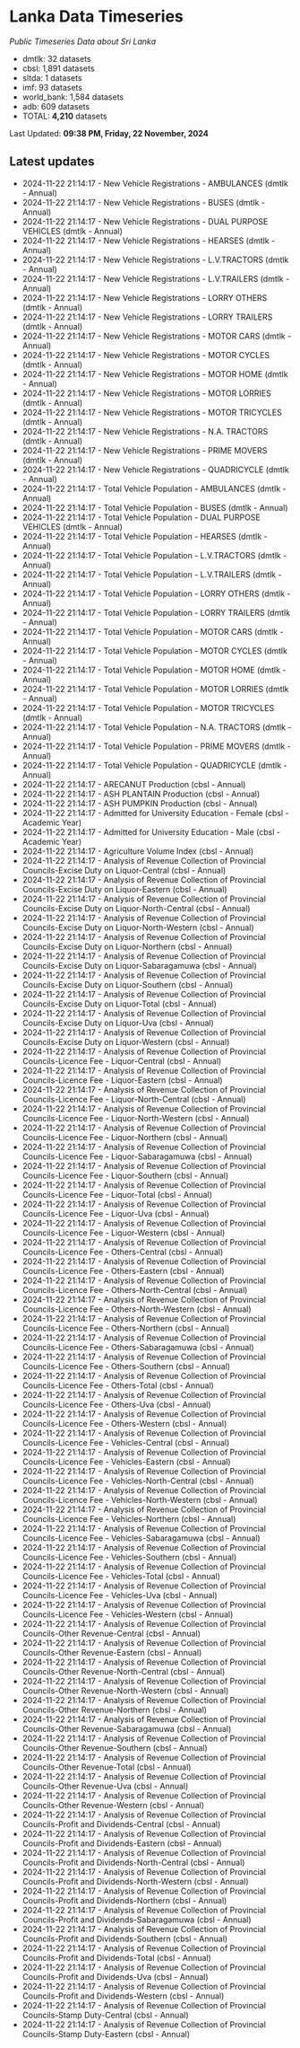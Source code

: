 # Lanka Data Timeseries
*Public Timeseries Data about Sri Lanka*

* dmtlk: 32 datasets
* cbsl: 1,891 datasets
* sltda: 1 datasets
* imf: 93 datasets
* world_bank: 1,584 datasets
* adb: 609 datasets
* TOTAL: **4,210** datasets

Last Updated: **09:38 PM, Friday, 22 November, 2024**

## Latest updates

* 2024-11-22 21:14:17 - New Vehicle Registrations - AMBULANCES (dmtlk - Annual)
* 2024-11-22 21:14:17 - New Vehicle Registrations - BUSES (dmtlk - Annual)
* 2024-11-22 21:14:17 - New Vehicle Registrations - DUAL PURPOSE VEHICLES (dmtlk - Annual)
* 2024-11-22 21:14:17 - New Vehicle Registrations - HEARSES (dmtlk - Annual)
* 2024-11-22 21:14:17 - New Vehicle Registrations - L.V.TRACTORS (dmtlk - Annual)
* 2024-11-22 21:14:17 - New Vehicle Registrations - L.V.TRAILERS (dmtlk - Annual)
* 2024-11-22 21:14:17 - New Vehicle Registrations - LORRY OTHERS (dmtlk - Annual)
* 2024-11-22 21:14:17 - New Vehicle Registrations - LORRY TRAILERS (dmtlk - Annual)
* 2024-11-22 21:14:17 - New Vehicle Registrations - MOTOR CARS (dmtlk - Annual)
* 2024-11-22 21:14:17 - New Vehicle Registrations - MOTOR CYCLES (dmtlk - Annual)
* 2024-11-22 21:14:17 - New Vehicle Registrations - MOTOR HOME (dmtlk - Annual)
* 2024-11-22 21:14:17 - New Vehicle Registrations - MOTOR LORRIES (dmtlk - Annual)
* 2024-11-22 21:14:17 - New Vehicle Registrations - MOTOR TRICYCLES (dmtlk - Annual)
* 2024-11-22 21:14:17 - New Vehicle Registrations - N.A. TRACTORS (dmtlk - Annual)
* 2024-11-22 21:14:17 - New Vehicle Registrations - PRIME MOVERS (dmtlk - Annual)
* 2024-11-22 21:14:17 - New Vehicle Registrations - QUADRICYCLE (dmtlk - Annual)
* 2024-11-22 21:14:17 - Total Vehicle Population - AMBULANCES (dmtlk - Annual)
* 2024-11-22 21:14:17 - Total Vehicle Population - BUSES (dmtlk - Annual)
* 2024-11-22 21:14:17 - Total Vehicle Population - DUAL PURPOSE VEHICLES (dmtlk - Annual)
* 2024-11-22 21:14:17 - Total Vehicle Population - HEARSES (dmtlk - Annual)
* 2024-11-22 21:14:17 - Total Vehicle Population - L.V.TRACTORS (dmtlk - Annual)
* 2024-11-22 21:14:17 - Total Vehicle Population - L.V.TRAILERS (dmtlk - Annual)
* 2024-11-22 21:14:17 - Total Vehicle Population - LORRY OTHERS (dmtlk - Annual)
* 2024-11-22 21:14:17 - Total Vehicle Population - LORRY TRAILERS (dmtlk - Annual)
* 2024-11-22 21:14:17 - Total Vehicle Population - MOTOR CARS (dmtlk - Annual)
* 2024-11-22 21:14:17 - Total Vehicle Population - MOTOR CYCLES (dmtlk - Annual)
* 2024-11-22 21:14:17 - Total Vehicle Population - MOTOR HOME (dmtlk - Annual)
* 2024-11-22 21:14:17 - Total Vehicle Population - MOTOR LORRIES (dmtlk - Annual)
* 2024-11-22 21:14:17 - Total Vehicle Population - MOTOR TRICYCLES (dmtlk - Annual)
* 2024-11-22 21:14:17 - Total Vehicle Population - N.A. TRACTORS (dmtlk - Annual)
* 2024-11-22 21:14:17 - Total Vehicle Population - PRIME MOVERS (dmtlk - Annual)
* 2024-11-22 21:14:17 - Total Vehicle Population - QUADRICYCLE (dmtlk - Annual)
* 2024-11-22 21:14:17 - ARECANUT Production (cbsl - Annual)
* 2024-11-22 21:14:17 - ASH PLANTAIN Production (cbsl - Annual)
* 2024-11-22 21:14:17 - ASH PUMPKIN Production (cbsl - Annual)
* 2024-11-22 21:14:17 - Admitted for University Education - Female (cbsl - Academic Year)
* 2024-11-22 21:14:17 - Admitted for University Education - Male (cbsl - Academic Year)
* 2024-11-22 21:14:17 - Agriculture Volume Index (cbsl - Annual)
* 2024-11-22 21:14:17 - Analysis of Revenue Collection of Provincial Councils-Excise Duty on Liquor-Central (cbsl - Annual)
* 2024-11-22 21:14:17 - Analysis of Revenue Collection of Provincial Councils-Excise Duty on Liquor-Eastern (cbsl - Annual)
* 2024-11-22 21:14:17 - Analysis of Revenue Collection of Provincial Councils-Excise Duty on Liquor-North-Central (cbsl - Annual)
* 2024-11-22 21:14:17 - Analysis of Revenue Collection of Provincial Councils-Excise Duty on Liquor-North-Western (cbsl - Annual)
* 2024-11-22 21:14:17 - Analysis of Revenue Collection of Provincial Councils-Excise Duty on Liquor-Northern (cbsl - Annual)
* 2024-11-22 21:14:17 - Analysis of Revenue Collection of Provincial Councils-Excise Duty on Liquor-Sabaragamuwa (cbsl - Annual)
* 2024-11-22 21:14:17 - Analysis of Revenue Collection of Provincial Councils-Excise Duty on Liquor-Southern (cbsl - Annual)
* 2024-11-22 21:14:17 - Analysis of Revenue Collection of Provincial Councils-Excise Duty on Liquor-Total (cbsl - Annual)
* 2024-11-22 21:14:17 - Analysis of Revenue Collection of Provincial Councils-Excise Duty on Liquor-Uva (cbsl - Annual)
* 2024-11-22 21:14:17 - Analysis of Revenue Collection of Provincial Councils-Excise Duty on Liquor-Western (cbsl - Annual)
* 2024-11-22 21:14:17 - Analysis of Revenue Collection of Provincial Councils-Licence Fee - Liquor-Central (cbsl - Annual)
* 2024-11-22 21:14:17 - Analysis of Revenue Collection of Provincial Councils-Licence Fee - Liquor-Eastern (cbsl - Annual)
* 2024-11-22 21:14:17 - Analysis of Revenue Collection of Provincial Councils-Licence Fee - Liquor-North-Central (cbsl - Annual)
* 2024-11-22 21:14:17 - Analysis of Revenue Collection of Provincial Councils-Licence Fee - Liquor-North-Western (cbsl - Annual)
* 2024-11-22 21:14:17 - Analysis of Revenue Collection of Provincial Councils-Licence Fee - Liquor-Northern (cbsl - Annual)
* 2024-11-22 21:14:17 - Analysis of Revenue Collection of Provincial Councils-Licence Fee - Liquor-Sabaragamuwa (cbsl - Annual)
* 2024-11-22 21:14:17 - Analysis of Revenue Collection of Provincial Councils-Licence Fee - Liquor-Southern (cbsl - Annual)
* 2024-11-22 21:14:17 - Analysis of Revenue Collection of Provincial Councils-Licence Fee - Liquor-Total (cbsl - Annual)
* 2024-11-22 21:14:17 - Analysis of Revenue Collection of Provincial Councils-Licence Fee - Liquor-Uva (cbsl - Annual)
* 2024-11-22 21:14:17 - Analysis of Revenue Collection of Provincial Councils-Licence Fee - Liquor-Western (cbsl - Annual)
* 2024-11-22 21:14:17 - Analysis of Revenue Collection of Provincial Councils-Licence Fee - Others-Central (cbsl - Annual)
* 2024-11-22 21:14:17 - Analysis of Revenue Collection of Provincial Councils-Licence Fee - Others-Eastern (cbsl - Annual)
* 2024-11-22 21:14:17 - Analysis of Revenue Collection of Provincial Councils-Licence Fee - Others-North-Central (cbsl - Annual)
* 2024-11-22 21:14:17 - Analysis of Revenue Collection of Provincial Councils-Licence Fee - Others-North-Western (cbsl - Annual)
* 2024-11-22 21:14:17 - Analysis of Revenue Collection of Provincial Councils-Licence Fee - Others-Northern (cbsl - Annual)
* 2024-11-22 21:14:17 - Analysis of Revenue Collection of Provincial Councils-Licence Fee - Others-Sabaragamuwa (cbsl - Annual)
* 2024-11-22 21:14:17 - Analysis of Revenue Collection of Provincial Councils-Licence Fee - Others-Southern (cbsl - Annual)
* 2024-11-22 21:14:17 - Analysis of Revenue Collection of Provincial Councils-Licence Fee - Others-Total (cbsl - Annual)
* 2024-11-22 21:14:17 - Analysis of Revenue Collection of Provincial Councils-Licence Fee - Others-Uva (cbsl - Annual)
* 2024-11-22 21:14:17 - Analysis of Revenue Collection of Provincial Councils-Licence Fee - Others-Western (cbsl - Annual)
* 2024-11-22 21:14:17 - Analysis of Revenue Collection of Provincial Councils-Licence Fee - Vehicles-Central (cbsl - Annual)
* 2024-11-22 21:14:17 - Analysis of Revenue Collection of Provincial Councils-Licence Fee - Vehicles-Eastern (cbsl - Annual)
* 2024-11-22 21:14:17 - Analysis of Revenue Collection of Provincial Councils-Licence Fee - Vehicles-North-Central (cbsl - Annual)
* 2024-11-22 21:14:17 - Analysis of Revenue Collection of Provincial Councils-Licence Fee - Vehicles-North-Western (cbsl - Annual)
* 2024-11-22 21:14:17 - Analysis of Revenue Collection of Provincial Councils-Licence Fee - Vehicles-Northern (cbsl - Annual)
* 2024-11-22 21:14:17 - Analysis of Revenue Collection of Provincial Councils-Licence Fee - Vehicles-Sabaragamuwa (cbsl - Annual)
* 2024-11-22 21:14:17 - Analysis of Revenue Collection of Provincial Councils-Licence Fee - Vehicles-Southern (cbsl - Annual)
* 2024-11-22 21:14:17 - Analysis of Revenue Collection of Provincial Councils-Licence Fee - Vehicles-Total (cbsl - Annual)
* 2024-11-22 21:14:17 - Analysis of Revenue Collection of Provincial Councils-Licence Fee - Vehicles-Uva (cbsl - Annual)
* 2024-11-22 21:14:17 - Analysis of Revenue Collection of Provincial Councils-Licence Fee - Vehicles-Western (cbsl - Annual)
* 2024-11-22 21:14:17 - Analysis of Revenue Collection of Provincial Councils-Other Revenue-Central (cbsl - Annual)
* 2024-11-22 21:14:17 - Analysis of Revenue Collection of Provincial Councils-Other Revenue-Eastern (cbsl - Annual)
* 2024-11-22 21:14:17 - Analysis of Revenue Collection of Provincial Councils-Other Revenue-North-Central (cbsl - Annual)
* 2024-11-22 21:14:17 - Analysis of Revenue Collection of Provincial Councils-Other Revenue-North-Western (cbsl - Annual)
* 2024-11-22 21:14:17 - Analysis of Revenue Collection of Provincial Councils-Other Revenue-Northern (cbsl - Annual)
* 2024-11-22 21:14:17 - Analysis of Revenue Collection of Provincial Councils-Other Revenue-Sabaragamuwa (cbsl - Annual)
* 2024-11-22 21:14:17 - Analysis of Revenue Collection of Provincial Councils-Other Revenue-Southern (cbsl - Annual)
* 2024-11-22 21:14:17 - Analysis of Revenue Collection of Provincial Councils-Other Revenue-Total (cbsl - Annual)
* 2024-11-22 21:14:17 - Analysis of Revenue Collection of Provincial Councils-Other Revenue-Uva (cbsl - Annual)
* 2024-11-22 21:14:17 - Analysis of Revenue Collection of Provincial Councils-Other Revenue-Western (cbsl - Annual)
* 2024-11-22 21:14:17 - Analysis of Revenue Collection of Provincial Councils-Profit and Dividends-Central (cbsl - Annual)
* 2024-11-22 21:14:17 - Analysis of Revenue Collection of Provincial Councils-Profit and Dividends-Eastern (cbsl - Annual)
* 2024-11-22 21:14:17 - Analysis of Revenue Collection of Provincial Councils-Profit and Dividends-North-Central (cbsl - Annual)
* 2024-11-22 21:14:17 - Analysis of Revenue Collection of Provincial Councils-Profit and Dividends-North-Western (cbsl - Annual)
* 2024-11-22 21:14:17 - Analysis of Revenue Collection of Provincial Councils-Profit and Dividends-Northern (cbsl - Annual)
* 2024-11-22 21:14:17 - Analysis of Revenue Collection of Provincial Councils-Profit and Dividends-Sabaragamuwa (cbsl - Annual)
* 2024-11-22 21:14:17 - Analysis of Revenue Collection of Provincial Councils-Profit and Dividends-Southern (cbsl - Annual)
* 2024-11-22 21:14:17 - Analysis of Revenue Collection of Provincial Councils-Profit and Dividends-Total (cbsl - Annual)
* 2024-11-22 21:14:17 - Analysis of Revenue Collection of Provincial Councils-Profit and Dividends-Uva (cbsl - Annual)
* 2024-11-22 21:14:17 - Analysis of Revenue Collection of Provincial Councils-Profit and Dividends-Western (cbsl - Annual)
* 2024-11-22 21:14:17 - Analysis of Revenue Collection of Provincial Councils-Stamp Duty-Central (cbsl - Annual)
* 2024-11-22 21:14:17 - Analysis of Revenue Collection of Provincial Councils-Stamp Duty-Eastern (cbsl - Annual)
